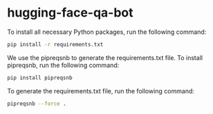 # hugging-face-qa-bot
To install all necessary Python packages, run the following command:

```bash
pip install -r requirements.txt
```
We use the pipreqsnb to generate the requirements.txt file. To install pipreqsnb, run the following command:

```bash
pip install pipreqsnb
```
To generate the requirements.txt file, run the following command:

```bash
pipreqsnb --force .
```